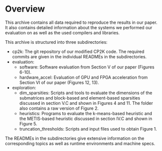 # Overview

This archive contains all data required to reproduce the results in our paper. It also contains detailed information about the systems we performed our evaluation on as well as the used compilers and libraries.

This archive is structured into three subdirectories:

* cp2k: The git repository of our modified CP2K code. The required commits are given in the individual READMEs in the subdirectories.
* evaluation:
  * software: Software evaluation from Section V of our paper (Figures 6-10).
  * hardware_accel: Evaluation of GPU and FPGA acceleration from Section VI of our paper (Figures 12, 13).
* exploration:
  * dim_sparsities: Scripts and tools to evaluate the dimensions of the submatrices and block-based and element-based sparsities discussed in section V.C and shown in Figures 4 and 11. The folder also contains a raw version of Figure 2.
  * heuristics: Programs to evaluate the k-means-based heuristic and the METIS-based heuristic discussed in section IV.C and shown in Figure 5.
  * truncation_thresholds: Scripts and input files used to obtain Figure 1.

The READMEs in the subdirectories give extensive information on the corresponding topics as well as runtime environments and machine specs.

